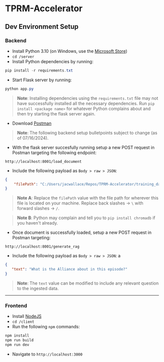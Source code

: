 # TPRM-Accelerator
## Dev Environment Setup

### Backend
* Install Python 3.10 (on Windows, use the [Microsoft Store](https://apps.microsoft.com/detail/9pjpw5ldxlz5?hl=en-us&gl=US))
* ``cd /server``
* Install Python dependencies by running:

```powershell
pip install -r requirements.txt
```

* Start Flask server by running:
```powershell
python app.py
```
> <b>Note</b>: Installing dependencies using the ``requirements.txt`` file may not have successfully installed all the necessary dependencies. Run ``pip install <package name>`` for whatever Python complains about and then try starting the flask server again.

* Download [Postman](https://www.postman.com/downloads/)

> <b>Note</b>: The following backend setup bulletpoints subject to change (as of 07/16/2024).
* With the flask server succesfully running setup a new POST request in Postman targeting the following endpoint: 
```
http://localhost:8001/load_document
```

* Include the following payload as ``Body > raw > JSON``:

```JSON
{
    "filePath": "C:/Users/jacwallace/Repos/TPRM-Accelerator/training_data/office_s1_e4.txt"
}
```
> <b>Note A</b>: Replace the ``filePath`` value with the file path for wherever this file is located on your machine. Replace back slashes -> ``\`` with forward slashes -> ``/``.

> <b>Note B</b>: Python may complain and tell you to ``pip install chromadb`` if you haven't already.

* Once document is successfully loaded, setup a new POST request in Postman targeting:
```
http://localhost:8001/generate_rag
```

* Include the following payload as ``Body > raw > JSON``:
a
```JSON
{
   "text": "What is the Alliance about in this episode?"
}
```
> <b>Note</b>: The ``text`` value can be modified to include any relevant question to the ingested data.
___

### Frontend
* Install [NodeJS](https://nodejs.org/en)
* ``cd /client``
* Run the following ``npm`` commands:

```powershell
npm install
npm run build
npm run dev
```

* Navigate to ``http://localhost:3000``